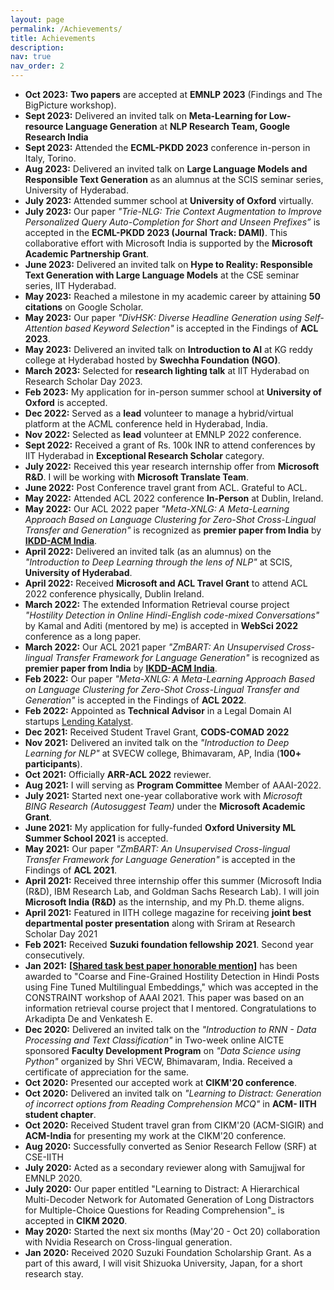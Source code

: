 ```yaml
---
layout: page
permalink: /Achievements/
title: Achievements
description: 
nav: true
nav_order: 2
---
```


- **Oct 2023:** **Two papers** are accepted at **EMNLP 2023** (Findings and The BigPicture workshop). 
- **Sept 2023:** Delivered an invited talk on **Meta-Learning for Low-resource Language Generation** at **NLP Research Team, Google Research India**
- **Sept 2023:** Attended the **ECML-PKDD 2023** conference in-person in Italy, Torino. 
- **Aug 2023:** Delivered an invited talk on **Large Language Models and Responsible Text Generation** as an alumnus at the SCIS seminar series, University of Hyderabad.
- **July 2023:** Attended summer school at **University of Oxford** virtually.
- **July 2023:** Our paper *"Trie-NLG: Trie Context Augmentation to Improve Personalized Query Auto-Completion for Short and Unseen Prefixes”* is accepted in the **ECML-PKDD 2023 (Journal Track: DAMI)**. This collaborative effort with Microsoft India is supported by the **Microsoft Academic Partnership Grant**.
- **June 2023:** Delivered an invited talk on **Hype to Reality: Responsible Text Generation with Large Language Models** at the CSE seminar series, IIT Hyderabad.
- **May 2023:** Reached a milestone in my academic career by attaining **50 citations** on Google Scholar.
- **May 2023:** Our paper *"DivHSK: Diverse Headline Generation using Self-Attention based Keyword Selection"* is accepted in the Findings of **ACL 2023**.
- **May 2023:** Delivered an invited talk on **Introduction to AI** at KG reddy college at Hyderabad hosted by **Swechha Foundation (NGO)**.
- **March 2023:** Selected for **research lighting talk** at IIT Hyderabad on Research Scholar Day 2023.
- **Feb 2023:** My application for in-person summer school at **University of Oxford** is accepted.
- **Dec 2022:** Served as a **lead** volunteer to manage a hybrid/virtual platform at the  ACML conference held in Hyderabad, India.
- **Nov 2022:**  Selected as **lead** volunteer at EMNLP 2022 conference.
- **Sept 2022:** Received a grant of Rs. 100k INR to attend conferences by IIT Hyderabad in **Exceptional Research Scholar** category.   
- **July 2022:** Received this year research internship offer from **Microsoft R&D**. I will be working with **Microsoft Translate Team**.  
- **June 2022:** Post Conference travel grant from ACL. Grateful to ACL.
- **May 2022:** Attended ACL 2022 conference **In-Person** at Dublin, Ireland.
- **May 2022:** Our ACL 2022 paper *"Meta-XNLG: A Meta-Learning Approach Based on Language Clustering for Zero-Shot Cross-Lingual Transfer and Generation"* is recognized as **premier paper from India** by [**IKDD-ACM India**](https://ikdd.acm.org/premier-papers.php/).
- **April 2022:** Delivered an invited talk (as an alumnus) on the *"Introduction to Deep Learning through the lens of NLP"* at SCIS, **University of Hyderabad**.
- **April 2022:** Received **Microsoft and ACL Travel Grant** to attend ACL 2022 conference physically, Dublin Ireland.
- **March 2022:** The extended Information Retrieval course project *"Hostility Detection in Online Hindi-English code-mixed Conversations"* by Kamal and Aditi (mentored by me) is accepted in **WebSci 2022** conference as a long paper.
- **March 2022:** Our ACL 2021 paper *"ZmBART: An Unsupervised Cross-lingual Transfer Framework for Language Generation"* is recognized as **premier paper from India** by [**IKDD-ACM India**](https://ikdd.acm.org/premier-papers.php/). 
- **Feb 2022:** Our paper *"Meta-XNLG: A Meta-Learning Approach Based on Language Clustering for Zero-Shot Cross-Lingual Transfer and Generation"* is accepted in the Findings of **ACL 2022**.
- **Feb 2022:** Appointed as **Technical Advisor** in a Legal Domain AI startups [Lending Katalyst](https://lendingkatalyst.com/).
- **Dec 2021:** Received Student Travel Grant, **CODS-COMAD 2022**
- **Nov 2021:** Delivered an invited talk on the *"Introduction to Deep Learning for NLP"* at SVECW college, Bhimavaram, AP, India (**100+ participants**).
- **Oct 2021:** Officially **ARR-ACL 2022** reviewer.
- **Aug 2021:** I will serving as **Program Committee** Member of AAAI-2022. 
- **July 2021:** Started next one-year collaborative work with *Microsoft BING Research (Autosuggest Team)* under the **Microsoft Academic Grant**.   
- **June 2021:** My application for fully-funded **Oxford University ML Summer School 2021** is accepted.
- **May 2021:** Our paper *"ZmBART: An Unsupervised Cross-lingual Transfer Framework for Language Generation"* is accepted in the Findings of **ACL 2021**.
- **April 2021:** Received three internship offer this summer (Microsoft India (R&D), IBM Research Lab, and Goldman Sachs Research Lab). I will join **Microsoft India (R&D)** as the internship, and my Ph.D. theme aligns.
- **April 2021:** Featured in IITH college magazine for receiving **joint best departmental poster presentation** along with Sriram at Research Scholar Day 2021
- **Feb 2021:** Received **Suzuki foundation fellowship 2021**. Second year consecutively.
- **Jan 2021:** **[[Shared task best paper honorable mention](http://lcs2.iiitd.edu.in/CONSTRAINT-2021/)]** has been awarded to "Coarse and Fine-Grained Hostility Detection in Hindi Posts using Fine Tuned Multilingual Embeddings," which was accepted in the CONSTRAINT workshop of AAAI 2021. This paper was based on an information retrieval course project that I mentored. Congratulations to Arkadipta De and Venkatesh E.  
- **Dec 2020:** Delivered an invited talk on the *"Introduction to RNN - Data Processing and Text
Classification"* in Two-week online AICTE sponsored **Faculty Development Program** on *"Data Science using Python"*
organized by Shri VECW, Bhimavaram, India. Received a certificate of appreciation for the same.  
- **Oct 2020:** Presented our accepted work at **CIKM'20 conference**.
- **Oct 2020:** Delivered an invited talk on *"Learning to Distract: Generation of incorrect options from Reading Comprehension MCQ"* in **ACM- IITH student chapter**.  
- **Oct 2020:** Received Student travel gran from CIKM'20 (ACM-SIGIR) and **ACM-India** for presenting my work at the CIKM'20 conference. 
- **Aug 2020:** Successfully converted as Senior Research Fellow (SRF) at CSE-IITH 
- **July 2020:** Acted as a secondary reviewer along with Samujjwal for EMNLP 2020.
- **July 2020:** Our paper entitled "Learning to Distract: A Hierarchical Multi-Decoder Network for Automated Generation of Long Distractors for Multiple-Choice Questions for Reading Comprehension"_ is accepted in **CIKM 2020**.
- **May 2020:** Started the next six months (May'20 - Oct 20) collaboration with Nvidia Research on Cross-lingual generation.
- **Jan 2020:** Received 2020 Suzuki Foundation Scholarship Grant. As a part of this award, I will visit Shizuoka University, Japan, for a short research stay.


